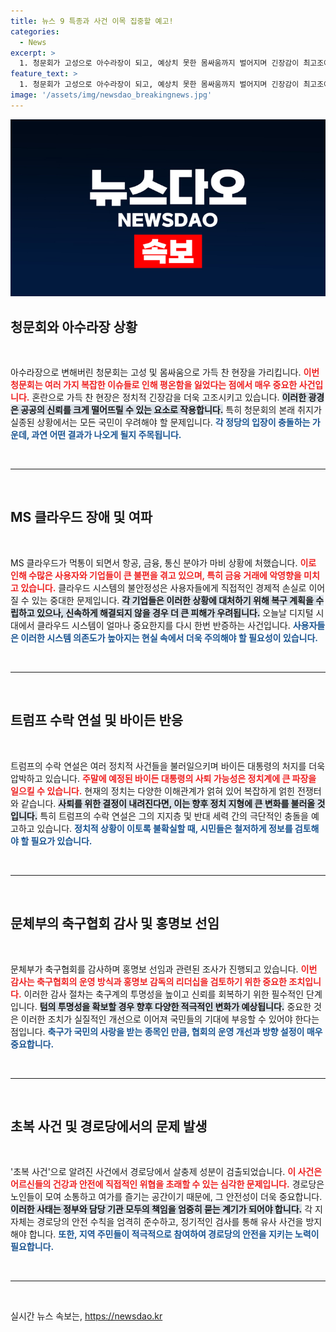```yaml
---
title: 뉴스 9 특종과 사건 이목 집중할 예고!
categories:
  - News
excerpt: >
  1. 청문회가 고성으로 아수라장이 되고, 예상치 못한 몸싸움까지 벌어지며 긴장감이 최고조에 달했다! 이 충격적인 현장을 놓치지 마세요. 2. MS 클라우드가 먹통이 되며 항공기와 금융 시스템이 마비 상태로 접어들었다! 이 대혼잡의 이면을 파헤쳐 봅니다. 3. 트럼프의 수락 연설과 바이든의 주말 사퇴 고비, 정치 판도가 요동치고 있다! 진실의 전말을 확인하세요. 4. 문화체육관광부가 축구협회를 감사하며 홍명보 선임에 대한 조사에 착수했다! 어떤 비밀이 밝혀질지 궁금합니다. 5. 초복 사건이라는 불명예, 경로당에서 살충제 성분이 검출됐다! 이 논란의 실체를 파헤쳐 봅니다.
feature_text: >
  1. 청문회가 고성으로 아수라장이 되고, 예상치 못한 몸싸움까지 벌어지며 긴장감이 최고조에 달했다! 이 충격적인 현장을 놓치지 마세요. 2. MS 클라우드가 먹통이 되며 항공기와 금융 시스템이 마비 상태로 접어들었다! 이 대혼잡의 이면을 파헤쳐 봅니다. 3. 트럼프의 수락 연설과 바이든의 주말 사퇴 고비, 정치 판도가 요동치고 있다! 진실의 전말을 확인하세요. 4. 문화체육관광부가 축구협회를 감사하며 홍명보 선임에 대한 조사에 착수했다! 어떤 비밀이 밝혀질지 궁금합니다. 5. 초복 사건이라는 불명예, 경로당에서 살충제 성분이 검출됐다! 이 논란의 실체를 파헤쳐 봅니다.
image: '/assets/img/newsdao_breakingnews.jpg'
---
```


<p><img src="/assets/img/newsdao_breakingnews.jpg" alt="ontimetimes 속보" /></p>

<h2 data-ke-size="size26">청문회와 아수라장 상황</h2>

<p data-ke-size="size16">&nbsp;</p>

<p>아수라장으로 변해버린 청문회는 고성 및 몸싸움으로 가득 찬 현장을 가리킵니다. <b><span style="color: #ee2323;">이번 청문회는 여러 가지 복잡한 이슈들로 인해 평온함을 잃었다는 점에서 매우 중요한 사건입니다.</span></b> 혼란으로 가득 찬 현장은 정치적 긴장감을 더욱 고조시키고 있습니다. <b><span style="background-color: #21538527;">이러한 광경은 공공의 신뢰를 크게 떨어뜨릴 수 있는 요소로 작용합니다.</span></b> 특히 청문회의 본래 취지가 실종된 상황에서는 모든 국민이 우려해야 할 문제입니다. <b><span style="color: #1a5490;">각 정당의 입장이 충돌하는 가운데, 과연 어떤 결과가 나오게 될지 주목됩니다.</span></b></p>

<p data-ke-size="size16">&nbsp;</p>

<hr />

<p data-ke-size="size16">&nbsp;</p>

<h2 data-ke-size="size26">MS 클라우드 장애 및 여파</h2>

<p data-ke-size="size16">&nbsp;</p>

<p>MS 클라우드가 먹통이 되면서 항공, 금융, 통신 분야가 마비 상황에 처했습니다. <b><span style="color: #ee2323;">이로 인해 수많은 사용자와 기업들이 큰 불편을 겪고 있으며, 특히 금융 거래에 악영향을 미치고 있습니다.</span></b> 클라우드 시스템의 불안정성은 사용자들에게 직접적인 경제적 손실로 이어질 수 있는 중대한 문제입니다. <b><span style="background-color: #21538527;">각 기업들은 이러한 상황에 대처하기 위해 복구 계획을 수립하고 있으나, 신속하게 해결되지 않을 경우 더 큰 피해가 우려됩니다.</span></b> 오늘날 디지털 시대에서 클라우드 시스템이 얼마나 중요한지를 다시 한번 반증하는 사건입니다. <b><span style="color: #1a5490;">사용자들은 이러한 시스템 의존도가 높아지는 현실 속에서 더욱 주의해야 할 필요성이 있습니다.</span></b></p>

<p data-ke-size="size16">&nbsp;</p>

<hr />

<p data-ke-size="size16">&nbsp;</p>

<h2 data-ke-size="size26">트럼프 수락 연설 및 바이든 반응</h2>

<p data-ke-size="size16">&nbsp;</p>

<p>트럼프의 수락 연설은 여러 정치적 사건들을 불러일으키며 바이든 대통령의 처지를 더욱 압박하고 있습니다. <b><span style="color: #ee2323;">주말에 예정된 바이든 대통령의 사퇴 가능성은 정치계에 큰 파장을 일으킬 수 있습니다.</span></b> 현재의 정치는 다양한 이해관계가 얽혀 있어 복잡하게 얽힌 전쟁터와 같습니다. <b><span style="background-color: #21538527;">사퇴를 위한 결정이 내려진다면, 이는 향후 정치 지형에 큰 변화를 불러올 것입니다.</span></b> 특히 트럼프의 수락 연설은 그의 지지층 및 반대 세력 간의 극단적인 충돌을 예고하고 있습니다. <b><span style="color: #1a5490;">정치적 상황이 이토록 불확실할 때, 시민들은 철저하게 정보를 검토해야 할 필요가 있습니다.</span></b></p>

<p data-ke-size="size16">&nbsp;</p>

<hr />

<p data-ke-size="size16">&nbsp;</p>

<h2 data-ke-size="size26">문체부의 축구협회 감사 및 홍명보 선임</h2>

<p data-ke-size="size16">&nbsp;</p>

<p>문체부가 축구협회를 감사하며 홍명보 선임과 관련된 조사가 진행되고 있습니다. <b><span style="color: #ee2323;">이번 감사는 축구협회의 운영 방식과 홍명보 감독의 리더십을 검토하기 위한 중요한 조치입니다.</span></b> 이러한 감사 절차는 축구계의 투명성을 높이고 신뢰를 회복하기 위한 필수적인 단계입니다. <b><span style="background-color: #21538527;">텀의 투명성을 확보할 경우 향후 다양한 적극적인 변화가 예상됩니다.</span></b> 중요한 것은 이러한 조치가 실질적인 개선으로 이어져 국민들의 기대에 부응할 수 있어야 한다는 점입니다. <b><span style="color: #1a5490;">축구가 국민의 사랑을 받는 종목인 만큼, 협회의 운영 개선과 방향 설정이 매우 중요합니다.</span></b></p>

<p data-ke-size="size16">&nbsp;</p>

<hr />

<p data-ke-size="size16">&nbsp;</p>

<h2 data-ke-size="size26">초복 사건 및 경로당에서의 문제 발생</h2>

<p data-ke-size="size16">&nbsp;</p>

<p>'초복 사건'으로 알려진 사건에서 경로당에서 살충제 성분이 검출되었습니다. <b><span style="color: #ee2323;">이 사건은 어르신들의 건강과 안전에 직접적인 위협을 초래할 수 있는 심각한 문제입니다.</span></b> 경로당은 노인들이 모여 소통하고 여가를 즐기는 공간이기 때문에, 그 안전성이 더욱 중요합니다. <b><span style="background-color: #21538527;">이러한 사태는 정부와 담당 기관 모두의 책임을 엄중히 묻는 계기가 되어야 합니다.</span></b> 각 지자체는 경로당의 안전 수칙을 엄격히 준수하고, 정기적인 검사를 통해 유사 사건을 방지해야 합니다. <b><span style="color: #1a5490;">또한, 지역 주민들이 적극적으로 참여하여 경로당의 안전을 지키는 노력이 필요합니다.</span></b> </p>

<p data-ke-size="size16">&nbsp;</p>

<hr />

<p data-ke-size="size16">&nbsp;</p>
실시간 뉴스 속보는, <a href="https://newsdao.kr" rel="dofollow">https://newsdao.kr</a>


